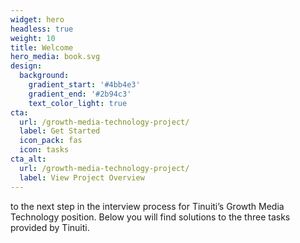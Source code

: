 ```yaml
---
widget: hero
headless: true
weight: 10
title: Welcome
hero_media: book.svg
design:
  background:
    gradient_start: '#4bb4e3'
    gradient_end: '#2b94c3'
    text_color_light: true
cta:
  url: /growth-media-technology-project/
  label: Get Started
  icon_pack: fas
  icon: tasks
cta_alt:
  url: /growth-media-technology-project/
  label: View Project Overview
---
```


to the next step in the interview process for Tinuiti’s Growth Media Technology position. Below you
will find solutions to the three tasks provided by Tinuiti.  
